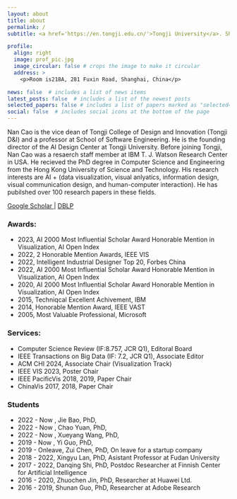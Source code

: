 ```yaml
---
layout: about
title: about
permalink: /
subtitle: <a href='https://en.tongji.edu.cn/'>Tongji University</a>. Shanghai, China

profile:
  align: right
  image: prof_pic.jpg
  image_circular: false # crops the image to make it circular
  address: >
    <p>Room is218A, 281 Fuxin Road, Shanghai, China</p>

news: false  # includes a list of news items
latest_posts: false  # includes a list of the newest posts
selected_papers: false # includes a list of papers marked as "selected={true}"
social: false  # includes social icons at the bottom of the page
---
```

Nan Cao is the vice dean of Tongji College of Design and Innovation (Tongji D&I) and a professor at  School of Software Engineering. He is the founding director of the AI Design Center at Tongji University. Before joining Tongji, Nan Cao was a resaerch staff member at IBM T. J. Watson Research Center in USA. He recieved the PhD degree in Computer Science and Engineering from the Hong Kong University of Science and Technology. His research interests are AI + (data visualization, visual anlyatics, information design, visual communication design, and human-computer interaction). He has pubilshed over 100 research papers in these fields.

 <a href='https://scholar.google.com/citations?user=5I0mFcsAAAAJ'> Google Scholar </a> | <a href='https://dblp.org/pid/66/5146.html'> DBLP </a> 

### Awards:
- 2023, AI 2000 Most Influential Scholar Award Honorable Mention in Visualization, AI Open Index
- 2022, 2 Honorable Mention Awards, IEEE VIS
- 2022, Intelligent Industrial Designer Top 20, Forbes China
- 2022, AI 2000 Most Influential Scholar Award Honorable Mention in Visualization, AI Open Index
- 2020, AI 2000 Most Influential Scholar Award Honorable Mention in Visualization, AI Open Index
- 2015, Techniqcal Excellent Achivement, IBM
- 2014, Honorable Mention Award, IEEE VAST
- 2005, Most Valuable Professional, Microsoft  

### Services:
- Computer Science Review (IF:8.757, JCR Q1), Editoral Board
- IEEE Transactions on Big Data (IF: 7.2, JCR Q1), Associate Editor
- ACM CHI 2024, Associate Chair (Visualization Track)
- IEEE VIS 2023, Poster Chair
- IEEE PacificVis 2018, 2019, Paper Chair
- ChinaVis 2017, 2018, Paper Chair

### Students
- 2022 - Now , Jie Bao, PhD, 
- 2022 - Now , Chao Yuan, PhD, 
- 2022 - Now , Xueyang Wang, PhD,
- 2019 - Now , Yi Guo, PhD, 
- 2019 - Onleave, Zui Chen, PhD, On leave for a startup company
- 2018 - 2022, Xingyu Lan, PhD, Asistant Professor at Fudan University
- 2017 - 2022, Danqing Shi, PhD, Postdoc Researcher at Finnish Center for Artificial Intelligence
- 2016 - 2020, Zhuochen Jin, PhD, Researcher at Huawei Ltd.
- 2016 - 2019, Shunan Guo, PhD, Researcher at Adobe Research